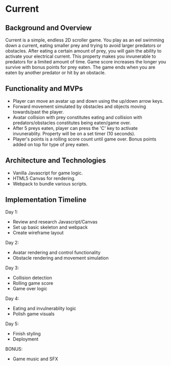 # Current

## Background and Overview

Current is a simple, endless 2D scroller game. You play as an eel swimming down a current, eating smaller prey and trying to avoid larger predators or obstacles. After eating a certain amount of prey, you will gain the ability to activate your electrical current. This property makes you invunerable to predators for a limited amount of time. Game score increases the longer you survive with bonus points for prey eaten. The game ends when you are eaten by another predator or hit by an obstacle.

## Functionality and MVPs
* Player can move an avatar up and down using the up/down arrow keys.
* Forward movement simulated by obstacles and objects moving towards/past the player.
* Avatar collision with prey constitutes eating and collision with predators/obstacles constitutes being eaten/game over.
* After 5 preys eaten, player can press the 'C' key to activate invunerablity. Property will be on a set timer (10 seconds).
* Player's points is a rolling score count until game over. Bonus points added on top for type of prey eaten.

## Architecture and Technologies
* Vanilla Javascript for game logic.
* HTML5 Canvas for rendering.
* Webpack to bundle various scripts.
        
## Implementation Timeline
Day 1: 
* Review and research Javascript/Canvas
* Set up basic skeleton and webpack
* Create wireframe layout

Day 2:
* Avatar rendering and control functionality
* Obstacle rendering and movement simulation

Day 3:
* Collision detection
* Rolling game score
* Game over logic

Day 4:
* Eating and invulnerablity logic
* Polish game visuals

Day 5:
* Finish styling
* Deployment

BONUS: 
* Game music and SFX

